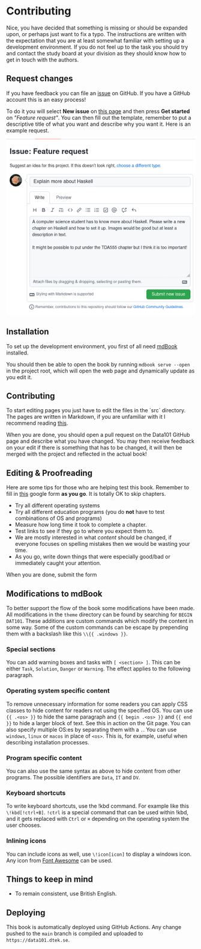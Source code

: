 # Contributing

Nice, you have decided that something is missing or should be expanded upon, or perhaps just want to fix a typo. The instructions are written with the expectation that you are at least somewhat familiar with setting up a development environment. If you do not feel up to the task you should try and contact the study board at your division as they should know how to get in touch with the authors.

## Request changes

If you have feedback you can file an [issue](https://github.com/dtekcth/data101/issues) on GitHub. If you have a GitHub account this is an easy process!

To do it you will select **New issue** on [this page](https://github.com/dtekcth/data101/issues) and then press **Get started** on _"Feature request"_. You can then fill out the template, remember to put a descriptive title of what you want and describe why you want it. Here is an example request.

![Issue example](./Assets/file_issue.png)

## Installation

To set up the development environment, you first of all need
[mdBook](https://rust-lang.github.io/mdBook/guide/installation.html) installed.

You should then be able to open the book by running `mdbook serve --open` in
the project root, which will open the web page and dynamically update as you
edit it.

## Contributing

To start editing pages you just have to edit the files in the ´src´ directory. The pages are written in Markdown, if you are unfamiliar with it I recommend reading [this](https://rust-lang.github.io/mdBook/format/markdown.html).

When you are done, you should open a pull request on the Data101 GitHub page and describe what you have changed. You may then receive feedback on your edit if there is something that has to be changed, it will then be merged with the project and reflected in the actual book!

## Editing & Proofreading

Here are some tips for those who are helping test this book. Remember to fill in [this](https://docs.google.com/forms/d/e/1FAIpQLScIiI5gQYQZJ4nJBWWXJJSsqq_MzX65jWbnkSx7R_QXB63z3A/viewform?usp=sf_link) google form **as you go**. It is totally OK to skip chapters.

- Try all different operating systems
- Try all different education programs (you do **not** have to test combinations of OS and programs)
- Measure how long time it took to complete a chapter.
- Test links to see if they go to where you expect them to.
- We are mostly interested in what _content_ should be changed, if everyone focuses on spelling mistakes then we would be wasting your time.
- As you go, write down things that were especially good/bad or immediately caught your attention.

When you are done, submit the form

## Modifications to mdBook

To better support the flow of the book some modifications have been made. All modifications in the `theme` directory can be found by searching for `BEGIN DAT101`. These additions are custom commands which modify the content in some way. Some of the custom commands can be escape by prepending them with a backslash like this `\\{{ .windows }}`.

### Special sections

You can add warning boxes and tasks with `[ <section> ]`. This can be either `Task`, `Solution`, `Danger` or `Warning`. The effect applies to the following paragraph.

### Operating system specific content

To remove unnecessary information for some readers you can apply CSS classes to hide content for readers not using the specified OS. You can use `{{ .<os> }}` to hide the same paragraph and `{{ begin .<os> }}` and `{{ end }}` to hide a larger block of text. See this in action on the Git page. You can also specify multiple OS:es by separating them with a `.`. You can use `windows`, `linux` or `macos` in place of `<os>`. This is, for example, useful when describing installation processes.

### Program specific content

You can also use the same syntax as above to hide content from other programs. The possible identifiers are `Data`, `IT` and `DV`.

### Keyboard shortcuts

To write keyboard shortcuts, use the !kbd command. For example like this `\!kbd[!ctrl+B]`. `!ctrl` is a special command that can be used within !kbd, and it gets replaced with `Ctrl` or `⌘` depending on the operating system the user chooses.

### Inlining icons

You can include icons as well, use `\!icon[icon]` to display a windows icon. Any icon from [Font Awesome](https://fontawesome.com/search?s=solid%2Cbrands) can be used.

## Things to keep in mind

- To remain consistent, use British English.

## Deploying

This book is automatically deployed using GitHub Actions. Any change pushed to the `main` branch is compiled and uploaded to `https://data101.dtek.se`.
